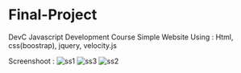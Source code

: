 # Final-Project
DevC Javascript Development Course
Simple Website Using : Html, css(boostrap), jquery, velocity.js

Screenshoot :
![ss1](https://user-images.githubusercontent.com/37927649/54242363-e3a11700-4556-11e9-9feb-7b93b946d209.png)
![ss3](https://user-images.githubusercontent.com/37927649/54242373-e865cb00-4556-11e9-81b8-6a53cf6ee66c.png)
![ss2](https://user-images.githubusercontent.com/37927649/54242376-e8fe6180-4556-11e9-9181-44fe0793f43c.png)
